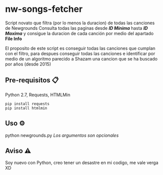 # nw-songs-fetcher
Script novato que filtra (por lo menos la duracion) de todas las canciones de Newgrounds
Consulta todas las paginas desde **_ID Minima_** hasta **_ID Maxima_** y consigue la duracion de cada canción por medio del apartado **File Info**

El proposito de este script es conseguir todas las canciones que cumplan con el filtro, para despues conseguir todas las canciones e identificar por medio de un algoritmo parecido a Shazam una cancion que se ha buscado por años (desde 2015)

## Pre-requisitos 📋
Python 2.7, Requests, HTMLMin
```
pip install requests
pip install htmlmin
```

## Uso ⚙️
python newgrounds.py <id-minima> <id-maxima>
_Los argumentos son opcionales_

## Aviso ⚠
Soy nuevo con Python, creo tener un desastre en mi codigo, me vale verga XD